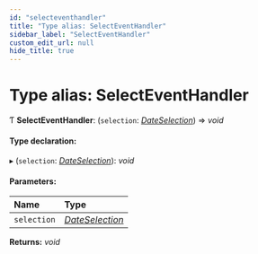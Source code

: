 ```yaml
---
id: "selecteventhandler"
title: "Type alias: SelectEventHandler"
sidebar_label: "SelectEventHandler"
custom_edit_url: null
hide_title: true
---
```


# Type alias: SelectEventHandler

Ƭ **SelectEventHandler**: (`selection`: [*DateSelection*](dateselection.md)) => *void*

#### Type declaration:

▸ (`selection`: [*DateSelection*](dateselection.md)): *void*

#### Parameters:

Name | Type |
:------ | :------ |
`selection` | [*DateSelection*](dateselection.md) |

**Returns:** *void*
